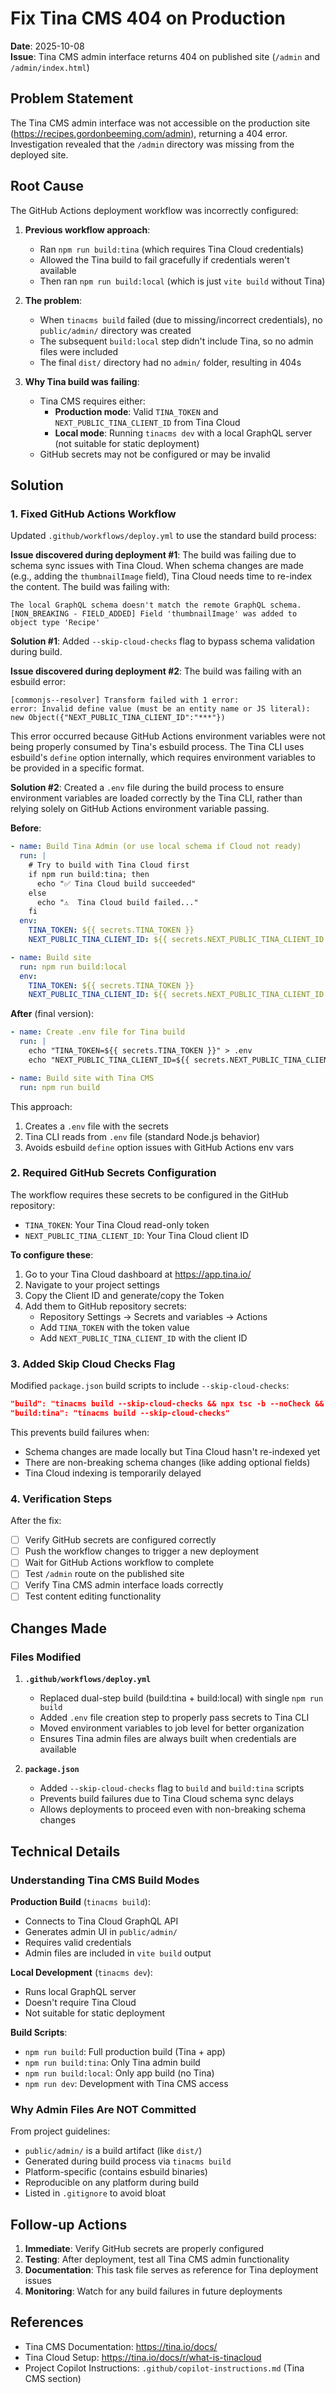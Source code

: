 # Fix Tina CMS 404 on Production

**Date**: 2025-10-08  
**Issue**: Tina CMS admin interface returns 404 on published site (`/admin` and `/admin/index.html`)

## Problem Statement

The Tina CMS admin interface was not accessible on the production site (https://recipes.gordonbeeming.com/admin), returning a 404 error. Investigation revealed that the `/admin` directory was missing from the deployed site.

## Root Cause

The GitHub Actions deployment workflow was incorrectly configured:

1. **Previous workflow approach**:
   - Ran `npm run build:tina` (which requires Tina Cloud credentials)
   - Allowed the Tina build to fail gracefully if credentials weren't available
   - Then ran `npm run build:local` (which is just `vite build` without Tina)
   
2. **The problem**:
   - When `tinacms build` failed (due to missing/incorrect credentials), no `public/admin/` directory was created
   - The subsequent `build:local` step didn't include Tina, so no admin files were included
   - The final `dist/` directory had no `admin/` folder, resulting in 404s

3. **Why Tina build was failing**:
   - Tina CMS requires either:
     - **Production mode**: Valid `TINA_TOKEN` and `NEXT_PUBLIC_TINA_CLIENT_ID` from Tina Cloud
     - **Local mode**: Running `tinacms dev` with a local GraphQL server (not suitable for static deployment)
   - GitHub secrets may not be configured or may be invalid

## Solution

### 1. Fixed GitHub Actions Workflow

Updated `.github/workflows/deploy.yml` to use the standard build process:

**Issue discovered during deployment #1**: The build was failing due to schema sync issues with Tina Cloud. When schema changes are made (e.g., adding the `thumbnailImage` field), Tina Cloud needs time to re-index the content. The build was failing with:

```
The local GraphQL schema doesn't match the remote GraphQL schema.
[NON_BREAKING - FIELD_ADDED] Field 'thumbnailImage' was added to object type 'Recipe'
```

**Solution #1**: Added `--skip-cloud-checks` flag to bypass schema validation during build.

**Issue discovered during deployment #2**: The build was failing with an esbuild error:

```
[commonjs--resolver] Transform failed with 1 error:
error: Invalid define value (must be an entity name or JS literal): new Object({"NEXT_PUBLIC_TINA_CLIENT_ID":"***"})
```

This error occurred because GitHub Actions environment variables were not being properly consumed by Tina's esbuild process. The Tina CLI uses esbuild's `define` option internally, which requires environment variables to be provided in a specific format.

**Solution #2**: Created a `.env` file during the build process to ensure environment variables are loaded correctly by the Tina CLI, rather than relying solely on GitHub Actions environment variable passing.

**Before**:
```yaml
- name: Build Tina Admin (or use local schema if Cloud not ready)
  run: |
    # Try to build with Tina Cloud first
    if npm run build:tina; then
      echo "✅ Tina Cloud build succeeded"
    else
      echo "⚠️  Tina Cloud build failed..."
    fi
  env:
    TINA_TOKEN: ${{ secrets.TINA_TOKEN }}
    NEXT_PUBLIC_TINA_CLIENT_ID: ${{ secrets.NEXT_PUBLIC_TINA_CLIENT_ID }}

- name: Build site
  run: npm run build:local
  env:
    TINA_TOKEN: ${{ secrets.TINA_TOKEN }}
    NEXT_PUBLIC_TINA_CLIENT_ID: ${{ secrets.NEXT_PUBLIC_TINA_CLIENT_ID }}
```

**After** (final version):
```yaml
- name: Create .env file for Tina build
  run: |
    echo "TINA_TOKEN=${{ secrets.TINA_TOKEN }}" > .env
    echo "NEXT_PUBLIC_TINA_CLIENT_ID=${{ secrets.NEXT_PUBLIC_TINA_CLIENT_ID }}" >> .env

- name: Build site with Tina CMS
  run: npm run build
```

This approach:
1. Creates a `.env` file with the secrets
2. Tina CLI reads from `.env` file (standard Node.js behavior)
3. Avoids esbuild `define` option issues with GitHub Actions env vars

### 2. Required GitHub Secrets Configuration

The workflow requires these secrets to be configured in the GitHub repository:

- `TINA_TOKEN`: Your Tina Cloud read-only token
- `NEXT_PUBLIC_TINA_CLIENT_ID`: Your Tina Cloud client ID

**To configure these**:
1. Go to your Tina Cloud dashboard at https://app.tina.io/
2. Navigate to your project settings
3. Copy the Client ID and generate/copy the Token
4. Add them to GitHub repository secrets:
   - Repository Settings → Secrets and variables → Actions
   - Add `TINA_TOKEN` with the token value
   - Add `NEXT_PUBLIC_TINA_CLIENT_ID` with the client ID

### 3. Added Skip Cloud Checks Flag

Modified `package.json` build scripts to include `--skip-cloud-checks`:

```json
"build": "tinacms build --skip-cloud-checks && npx tsc -b --noCheck && vite build",
"build:tina": "tinacms build --skip-cloud-checks"
```

This prevents build failures when:
- Schema changes are made locally but Tina Cloud hasn't re-indexed yet
- There are non-breaking schema changes (like adding optional fields)
- Tina Cloud indexing is temporarily delayed

### 4. Verification Steps

After the fix:
- [ ] Verify GitHub secrets are configured correctly
- [ ] Push the workflow changes to trigger a new deployment
- [ ] Wait for GitHub Actions workflow to complete
- [ ] Test `/admin` route on the published site
- [ ] Verify Tina CMS admin interface loads correctly
- [ ] Test content editing functionality

## Changes Made

### Files Modified

1. **`.github/workflows/deploy.yml`**
   - Replaced dual-step build (build:tina + build:local) with single `npm run build`
   - Added `.env` file creation step to properly pass secrets to Tina CLI
   - Moved environment variables to job level for better organization
   - Ensures Tina admin files are always built when credentials are available

2. **`package.json`**
   - Added `--skip-cloud-checks` flag to `build` and `build:tina` scripts
   - Prevents build failures due to Tina Cloud schema sync delays
   - Allows deployments to proceed even with non-breaking schema changes

## Technical Details

### Understanding Tina CMS Build Modes

**Production Build** (`tinacms build`):
- Connects to Tina Cloud GraphQL API
- Generates admin UI in `public/admin/`
- Requires valid credentials
- Admin files are included in `vite build` output

**Local Development** (`tinacms dev`):
- Runs local GraphQL server
- Doesn't require Tina Cloud
- Not suitable for static deployment

**Build Scripts**:
- `npm run build`: Full production build (Tina + app)
- `npm run build:tina`: Only Tina admin build
- `npm run build:local`: Only app build (no Tina)
- `npm run dev`: Development with Tina CMS access

### Why Admin Files Are NOT Committed

From project guidelines:
- `public/admin/` is a build artifact (like `dist/`)
- Generated during build process via `tinacms build`
- Platform-specific (contains esbuild binaries)
- Reproducible on any platform during build
- Listed in `.gitignore` to avoid bloat

## Follow-up Actions

1. **Immediate**: Verify GitHub secrets are properly configured
2. **Testing**: After deployment, test all Tina CMS admin functionality
3. **Documentation**: This task file serves as reference for Tina deployment issues
4. **Monitoring**: Watch for any build failures in future deployments

## References

- Tina CMS Documentation: https://tina.io/docs/
- Tina Cloud Setup: https://tina.io/docs/r/what-is-tinacloud
- Project Copilot Instructions: `.github/copilot-instructions.md` (Tina CMS section)
